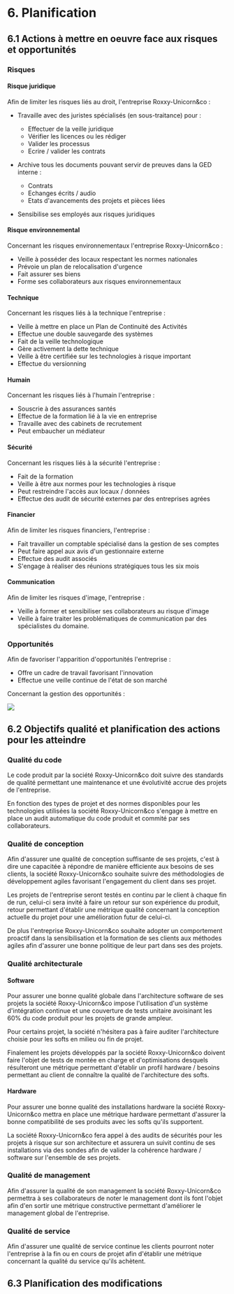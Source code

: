 # 6. Planification

## 6.1 Actions à mettre en oeuvre face aux risques et opportunités

### Risques

#### Risque juridique

Afin de limiter les risques liés au droit, l'entreprise Roxxy-Unicorn&co :

- Travaille avec des juristes spécialisés (en sous-traitance) pour :
  - Effectuer de la veille juridique
  - Vérifier les licences ou les rédiger
  - Valider les processus
  - Ecrire / valider les contrats

- Archive tous les documents pouvant servir de preuves dans la GED interne :
  - Contrats
  - Echanges écrits / audio
  - Etats d'avancements des projets et pièces liées

- Sensibilise ses employés aux risques juridiques

#### Risque environnemental

Concernant les risques environnementaux l'entreprise Roxxy-Unicorn&co :

- Veille à posséder des locaux respectant les normes nationales
- Prévoie un plan de relocalisation d'urgence
- Fait assurer ses biens
- Forme ses collaborateurs aux risques environnementaux

#### Technique

Concernant les risques liés à la technique l'entreprise :

- Veille à mettre en place un Plan de Continuité des Activités
- Effectue une double sauvegarde des systèmes
- Fait de la veille technologique
- Gère activement la dette technique
- Veille à être certifiée sur les technologies à risque important
- Effectue du versionning

#### Humain

Concernant les risques liés à l'humain l'entreprise :

- Souscrie à des assurances santés
- Effectue de la formation lié à la vie en entreprise
- Travaille avec des cabinets de recrutement
- Peut embaucher un médiateur

#### Sécurité

Concernant les risques liés à la sécurité l'entreprise :

- Fait de la formation
- Veille à être aux normes pour les technologies à risque
- Peut restreindre l'accès aux locaux / données
- Effectue des audit de sécurité externes par des entreprises agrées

#### Financier

Afin de limiter les risques financiers, l'entreprise :

- Fait travailler un comptable spécialisé dans la gestion de ses comptes
- Peut faire appel aux avis d'un gestionnaire externe
- Effectue des audit associés
- S'engage à réaliser des réunions stratégiques tous les six mois

#### Communication

Afin de limiter les risques d'image, l'entreprise :

- Veille à former et sensibiliser ses collaborateurs au risque d'image
- Veille à faire traiter les problématiques de communication par des spécialistes
  du domaine.

### Opportunités

Afin de favoriser l'apparition d'opportunités l'entreprise :

- Offre un cadre de travail favorisant l'innovation
- Effectue une veille continue de l'état de son marché

Concernant la gestion des opportunités :

<img src="./Images/Schema/Flow chart opportunité.png"></img>

## 6.2 Objectifs qualité et planification des actions pour les atteindre

### Qualité du code

Le code produit par la société Roxxy-Unicorn&co doit suivre des standards de
qualité permettant une maintenance et une évolutivité accrue des projets de
l'entreprise.

En fonction des types de projet et des normes disponibles pour les technologies
utilisées la société Roxxy-Unicorn&co s'engage à mettre en place un audit
automatique du code produit et commité par ses collaborateurs.

### Qualité de conception

Afin d'assurer une qualité de conception suffisante de ses projets, c'est à dire
une capacitée à répondre de manière efficiente aux besoins de ses clients, la
société Roxxy-Unicorn&co souhaite suivre des méthodologies de développement
agiles favorisant l'engagement du client dans ses projet.

Les projets de l'entreprise seront testés en continu par le client à chaque fin
de run, celui-ci sera invité à faire un retour sur son expérience du produit,
retour permettant d'établir une métrique qualité concernant la conception
actuelle du projet pour une amélioration futur de celui-ci.

De plus l'entreprise Roxxy-Unicorn&co souhaite adopter un comportement proactif
dans la sensibilisation et la formation de ses clients aux méthodes agiles afin
d'assurer une bonne politique de leur part dans ses des projets.

### Qualité architecturale

#### Software

Pour assurer une bonne qualité globale dans l'architecture software de ses
projets la société Roxxy-Unicorn&co impose l'utilisation d'un système
d'intégration continue et une couverture de tests unitaire avoisinant les 60%
du code produit pour les projets de grande ampleur.

Pour certains projet, la société n'hésitera pas à faire auditer l'architecture
choisie pour les softs en milieu ou fin de projet.

Finalement les projets développés par la société Roxxy-Unicorn&co doivent faire
l'objet de tests de montée en charge et d'optimisations desquels résulteront une
métrique permettant d'établir un profil hardware / besoins permettant au client
de connaître la qualité de l'architecture des softs.

#### Hardware

Pour assurer une bonne qualité des installations hardware la société
Roxxy-Unicorn&co mettra en place une métrique hardware permettant d'assurer la
bonne compatibilité de ses produits avec les softs qu'ils supportent.

La société Roxxy-Unicorn&co fera appel à des audits de sécurités pour les
projets à risque sur son architecture et assurera un suivit continu de ses
installations via des sondes afin de valider la cohérence hardware / software
sur l'ensemble de ses projets.

### Qualité de management

Afin d'assurer la qualité de son management la société Roxxy-Unicorn&co
permettra à ses collaborateurs de noter le management dont ils font l'objet
afin d'en sortir une métrique constructive permettant d'améliorer le management
global de l'entreprise.

### Qualité de service

Afin d'assurer une qualité de service continue les clients pourront noter
l'entreprise à la fin ou en cours de projet afin d'établir une métrique
concernant la qualité du service qu'ils achètent.

## 6.3 Planification des modifications
